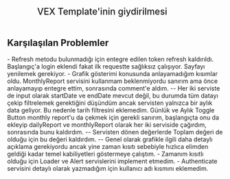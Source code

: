 
<h2 style="height: 60px; line-height: 60px; margin-left: 70px; font-weight: 500; border: none;">VEX Template'inin giydirilmesi</h2>

<h2>Karşılaşılan Problemler</h2>
- Refresh metodu bulunmadığı için entegre edilen token refresh kaldırıldı. Başlangıç'a login eklendi fakat ilk requestte sağlıksız çalışıyor. Sayfayı yenilemek gerekiyor. 
- Grafik gösterimi konusunda anlayamadığım kısımlar oldu. MonthlyReport servisini kullanmam beklenmiyordu sanırım ama önce anlayamayıp entegre ettim, sonrasında comment'e aldım. 
  -- Her iki serviste de input olarak startDate ve endDate mevcut değil, bu durumda tüm datayı çekip filtrelemek gerektiğini düşündüm ancak servisten yalnızca bir aylık data geliyor. Bu nedenle tarih filtresini eklemedim. Günlük ve Aylık Toggle Button monthly report'u da çekmek için gerekli sanırım, başlangıçta onu da ekleyip dailyReport ve monthlyReport olarak her iki serviside çağırdım, sonrasında bunu kaldırdım.
  -- Servisten dönen değerlerde Toplam değeri de olduğu için bu değeri kaldırdım.
  -- Genel olarak grafikle ilgili daha detaylı açıklama gerekiyordu ancak yine zaman kısıtı sebebiyle hızlıca elimden geldiği kadar temel kabiliyetleri göstermeye çalıştım.
- Zamanım kısıtlı olduğu için Loader ve Alert servislerini implement etmedim.
- Authenticate servisini detaylı olarak yazmadığım için kullanıcı adı kısmını eklemedim.
